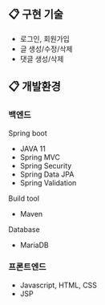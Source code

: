 ## 📋 구현 기술 

- 로그인, 회원가입 
- 글 생성/수정/삭제
- 댓글 생성/삭제

## 📋 개발환경

### 백엔드

Spring boot

- JAVA 11
- Spring MVC
- Spring Security
- Spring Data JPA
- Spring Validation

Build tool

- Maven

Database

- MariaDB

### 프론트엔드

- Javascript, HTML, CSS
- JSP
